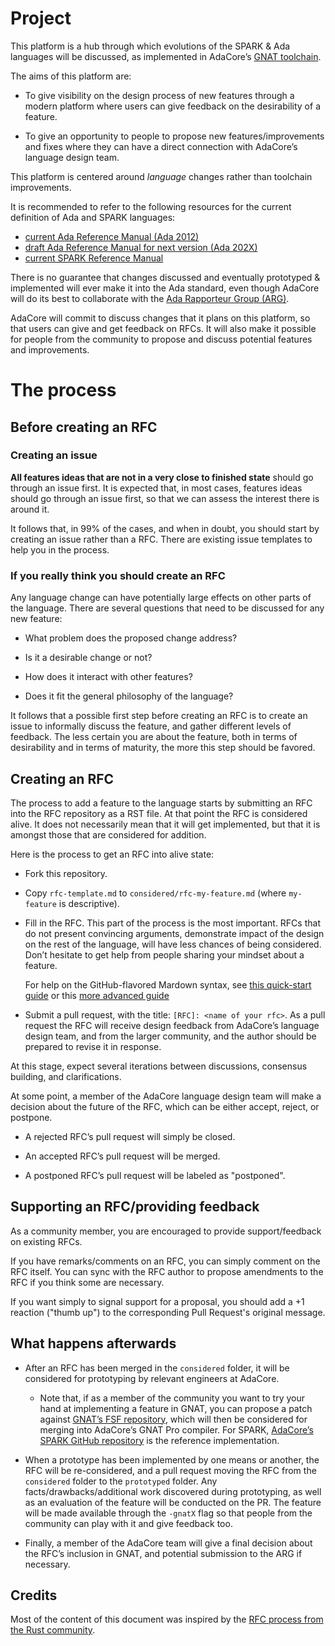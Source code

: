 Project
=======

This platform is a hub through which evolutions of the SPARK & Ada languages
will be discussed, as implemented in AdaCore’s [GNAT
toolchain](https://www.adacore.com/community).

The aims of this platform are:

- To give visibility on the design process of new features through a modern
  platform where users can give feedback on the desirability of a feature.

- To give an opportunity to people to propose new features/improvements and
  fixes where they can have a direct connection with AdaCore’s language design
  team.

This platform is centered around *language* changes rather than toolchain
improvements.

It is recommended to refer to the following resources for the current
definition of Ada and SPARK languages:

- [current Ada Reference Manual (Ada 2012)](http://www.ada-auth.org/standards/rm12_w_tc1/html/RM-TOC.html)
- [draft Ada Reference Manual for next version (Ada 202X)](http://www.ada-auth.org/standards/2xrm/html/RM-TTL.html)
- [current SPARK Reference Manual](http://docs.adacore.com/spark2014-docs/html/lrm/)

There is no guarantee that changes discussed and eventually prototyped &
implemented will ever make it into the Ada standard, even though AdaCore will
do its best to collaborate with the [Ada Rapporteur Group
(ARG)](http://www.ada-auth.org/arg.html).

AdaCore will commit to discuss changes that it plans on this platform, so that
users can give and get feedback on RFCs. It will also make it possible for
people from the community to propose and discuss potential features and
improvements.

The process
===========

Before creating an RFC
----------------------

### Creating an issue

**All features ideas that are not in a very close to finished state** should go
through an issue first. It is expected that, in most cases, features ideas
should go through an issue first, so that we can assess the interest there is
around it.

It follows that, in 99% of the cases, and when in doubt, you should start by
creating an issue rather than a RFC. There are existing issue templates to help
you in the process.

### If you really think you should create an RFC

Any language change can have potentially large effects on other parts of the
language. There are several questions that need to be discussed for any new
feature:

- What problem does the proposed change address?

- Is it a desirable change or not?

- How does it interact with other features?

- Does it fit the general philosophy of the language?

It follows that a possible first step before creating an RFC is to create an
issue to informally discuss the feature, and gather different levels of
feedback. The less certain you are about the feature, both in terms of
desirability and in terms of maturity, the more this step should be favored.

Creating an RFC
---------------

The process to add a feature to the language starts by submitting an RFC into the
RFC repository as a RST file. At that point the RFC is considered alive. It
does not necessarily mean that it will get implemented, but that it is amongst
those that are considered for addition.

Here is the process to get an RFC into alive state:

- Fork this repository.

- Copy `rfc-template.md` to `considered/rfc-my-feature.md` (where `my-feature`
  is descriptive).

- Fill in the RFC. This part of the process is the most important. RFCs that do
  not present convincing arguments, demonstrate impact of the design on the
  rest of the language, will have less chances of being considered. Don’t
  hesitate to get help from people sharing your mindset about a feature.

  For help on the GitHub-flavored Mardown syntax, see [this quick-start
  guide](https://guides.github.com/features/mastering-markdown/) or this [more
  advanced
  guide](https://help.github.com/en/github/writing-on-github/basic-writing-and-formatting-syntax)

- Submit a pull request, with the title: `[RFC]: <name of your rfc>`.
  As a pull request the RFC will receive design feedback from AdaCore’s
  language design team, and from the larger community, and the author
  should be prepared to revise it in response.

At this stage, expect several iterations between discussions, consensus
building, and clarifications.

At some point, a member of the AdaCore language design team will make a
decision about the future of the RFC, which can be either accept, reject, or
postpone.

- A rejected RFC’s pull request will simply be closed.

- An accepted RFC’s pull request will be merged.

- A postponed RFC’s pull request will be labeled as "postponed".

Supporting an RFC/providing feedback
------------------------------------

As a community member, you are encouraged to provide support/feedback on
existing RFCs.

If you have remarks/comments on an RFC, you can simply comment on the
RFC itself. You can sync with the RFC author to propose amendments to
the RFC if you think some are necessary.

If you want simply to signal support for a proposal, you should add a +1
reaction ("thumb up") to the corresponding Pull Request's original message.

What happens afterwards
-----------------------

- After an RFC has been merged in the `considered` folder, it will be
  considered for prototyping by relevant engineers at AdaCore.

  * Note that, if as a member of the community you want to try your hand at
    implementing a feature in GNAT, you can propose a patch against [GNAT’s FSF
    repository](https://www.gnu.org/software/gnat/), which will then be
    considered for merging into AdaCore’s GNAT Pro compiler. For SPARK,
    [AdaCore’s SPARK GitHub repository](https://github.com/AdaCore/spark2014)
    is the reference implementation.

- When a prototype has been implemented by one means or another, the RFC will be
  re-considered, and a pull request moving the RFC from the `considered` folder
  to the `prototyped` folder. Any facts/drawbacks/additional work discovered
  during prototyping, as well as an evaluation of the feature will be conducted
  on the PR. The feature will be made available through the `-gnatX` flag so
  that people from the community can play with it and give feedback too.

- Finally, a member of the AdaCore team will give a final decision about the
  RFC’s inclusion in GNAT, and potential submission to the ARG if necessary.

Credits
-------

Most of the content of this document was inspired by the [RFC process from the
Rust community](https://github.com/rust-lang/rfcs).
